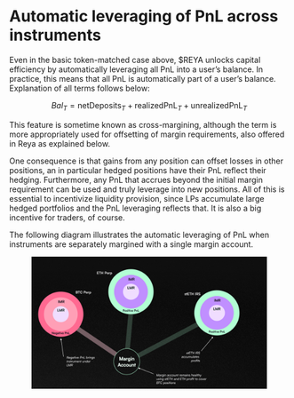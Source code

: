 # Automatic leveraging of PnL across instruments

Even in the basic token-matched case above, $REYA unlocks capital efficiency by automatically leveraging all PnL into a user’s balance. In practice, this means that all PnL is automatically part of a user’s balance. Explanation of all terms follows below:

$$Bal_T = \mathrm{netDeposits}_T + \mathrm{realizedPnL}_T + \mathrm{unrealizedPnL}_T$$

This feature is sometime known as cross-margining, although the term is more appropriately used for offsetting of margin requirements, also offered in Reya as explained below.

One consequence is that gains from any position can offset losses in other positions, an in particular hedged positions have their PnL reflect their hedging. Furthermore, any PnL that accrues beyond the initial margin requirement can be used and truly leverage into new positions. All of this is essential to incentivize liquidity provision, since LPs accumulate large hedged portfolios and the PnL leveraging reflects that. It is also a big incentive for traders, of course.

The following diagram illustrates the automatic leveraging of PnL when instruments are separately margined with a single margin account.



<figure><img src="../.gitbook/assets/image (9).png" alt=""><figcaption></figcaption></figure>
